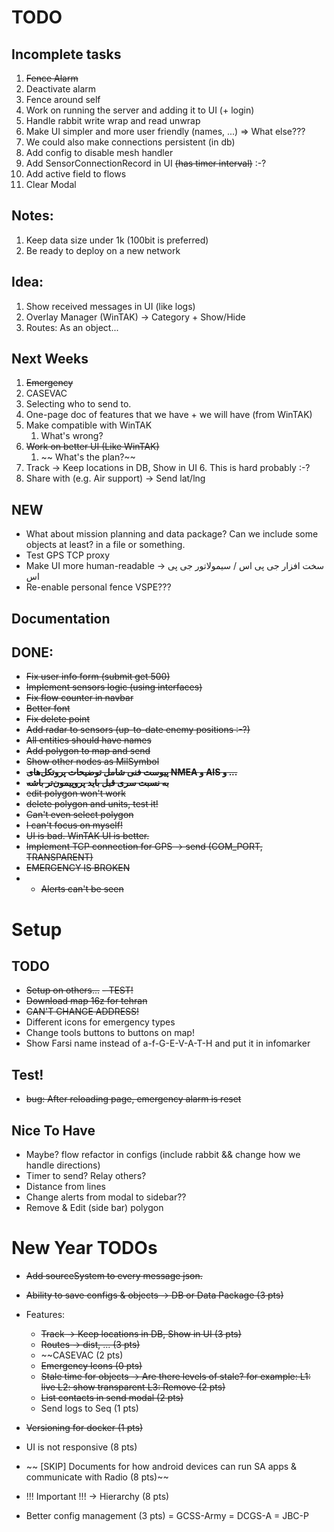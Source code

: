 # TODO

## Incomplete tasks

1. ~~Fence Alarm~~
2. Deactivate alarm
3. Fence around self
4. Work on running the server and adding it to UI (+ login)
5. Handle rabbit write wrap and read unwrap
6. Make UI simpler and more user friendly (names, ...) => What else???
7. We could also make connections persistent (in db)
8. Add config to disable mesh handler
9. Add SensorConnectionRecord in UI ~~(has timer interval)~~ :-?
10. Add active field to flows
11. Clear Modal

## Notes:

1. Keep data size under 1k (100bit is preferred)
2. Be ready to deploy on a new network

## Idea:

1. Show received messages in UI (like logs)
2. Overlay Manager (WinTAK) -> Category + Show/Hide
3. Routes: As an object...

## Next Weeks

1. ~~Emergency~~
2. CASEVAC
3. Selecting who to send to.
4. One-page doc of features that we have + we will have (from WinTAK)
5. Make compatible with WinTAK
   1. What's wrong?
6. ~~Work on better UI (Like WinTAK)~~
   1. ~~ What's the plan?~~
7. Track -> Keep locations in DB, Show in UI 6. This is hard probably :-?
8. Share with (e.g. Air support) -> Send lat/lng

## NEW

- What about mission planning and data package? Can we include some objects at least? in a file or something.
- Test GPS TCP proxy
- Make UI more human-readable -> سخت افزار جی پی اس / سیمولاتور جی پی اس
- Re-enable personal fence
  VSPE???

## Documentation

## DONE:

- ~~Fix user info form (submit get 500)~~
- ~~Implement sensors logic (using interfaces)~~
- ~~Fix flow counter in navbar~~
- ~~Better font~~
- ~~Fix delete point~~
- ~~Add radar to sensors (up-to-date enemy positions :-?)~~
- ~~All entities should have names~~
- ~~Add polygon to map and send~~
- ~~Show other nodes as MilSymbol~~
- ~~**پیوست فنی شامل توضیحات پروتکل‌های NMEA و AIS و ...**~~
- ~~**به نسبت سری قبل باید پروپیمون‌تر باشه**~~
- ~~edit polygon won't work~~
- ~~delete polygon and units, test it!~~
- ~~Can't even select polygon~~
- ~~I can't focus on myself!~~
- ~~UI is bad. WinTAK UI is better.~~
- ~~Implement TCP connection for GPS -> send (COM_PORT, TRANSPARENT)~~
- ~~EMERGENCY IS BROKEN~~
- - ~~Alerts can't be seen~~

# Setup

## TODO

- ~~Setup on others...~~
  ~~- TEST!~~
- ~~Download map 16z for tehran~~
- ~~CAN'T CHANGE ADDRESS!~~
- Different icons for emergency types
- Change tools buttons to buttons on map!
- Show Farsi name instead of a-f-G-E-V-A-T-H and put it in infomarker

## Test!

- ~~bug: After reloading page, emergency alarm is reset~~

## Nice To Have

- Maybe? flow refactor in configs (include rabbit && change how we handle directions)
- Timer to send? Relay others?
- Distance from lines
- Change alerts from modal to sidebar??
- Remove & Edit (side bar) polygon

# New Year TODOs

- ~~Add sourceSystem to every message json.~~
- ~~Ability to save configs & objects -> DB or Data Package (3 pts)~~
- Features:
  - ~~Track -> Keep locations in DB, Show in UI (3 pts)~~
  - ~~Routes -> dist, ... (3 pts)~~
  - ~~CASEVAC (2 pts)
  - ~~Emergency Icons (0 pts)~~
  - ~~Stale time for objects -> Are there levels of stale? for example: L1: live L2: show transparent L3: Remove (2 pts)~~
  - ~~List contacts in send modal (2 pts)~~
  - Send logs to Seq (1 pts)
- ~~Versioning for docker (1 pts)~~

- UI is not responsive (8 pts)
- ~~ [SKIP] Documents for how android devices can run SA apps & communicate with Radio (8 pts)~~
- !!! Important !!! -> Hierarchy (8 pts)
- Better config management (3 pts)
  = GCSS-Army
  = DCGS-A
  = JBC-P
